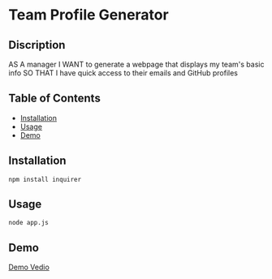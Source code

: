# Team Profile Generator

## Discription

AS A manager
I WANT to generate a webpage that displays my team's basic info
SO THAT I have quick access to their emails and GitHub profiles


## Table of Contents

* [Installation](#installation)
* [Usage](#usage)
* [Demo](#demo)

## Installation

```
npm install inquirer
```

## Usage

```
node app.js
```

## Demo

[Demo Vedio](#)
